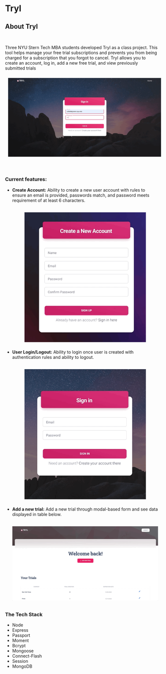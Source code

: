 # Tryl

<h2>About Tryl</h2><br />
<p>Three NYU Stern Tech MBA students developed Tryl as a class project. This tool helps manage your free trial subscriptions and prevents you from being charged for a subscription that you forgot to cancel. Tryl allows you to create an account, log in, add a new free trial, and view previously submitted trials</p>

<p align="center">
<img src="Demos/login_submit_logout_demo.gif" width="650" align="center" style="padding: 10px;">
</p><br />

<h3>Current features:</h3>
<ul>
 <li><b> Create Account:</b> Ability to create a new user account with rules to ensure an email is provided, passwords match, and password meets requirement of at least 6 characters.</li><br />
 <p align="center">
  <img src="Demos/usercreation_demo.gif" width="400" align="center" style="padding-bottom: 10px;">
 </p>
 <li> <b>User Login/Logout:</b> Ability to login once user is created with authentication rules and ability to logout.</li><br />
  <p align="center">
   <img src="Demos/login_demo.gif" width="400" align="center" style="padding-bottom: 10px;">
 </p>
 <li> <b>Add a new trial:</b> Add a new trial through modal-based form and see data displayed in table below.</li><br />
 <p align="center" >
  <img src="Demos/newtrial_demo.gif" width="650" style="padding-bottom: 10px;">
 </p>
</ul>

<h3>The Tech Stack</h3>
<ul>
  <li> Node</li>
  <li> Express</li> 
  <li> Passport</li>
  <li> Moment</li>
  <li> Bcrypt</li>
  <li> Mongoose</li>
  <li> Connect-Flash</li>
  <li> Session</li>
  <li> MongoDB</li>
</ul>

